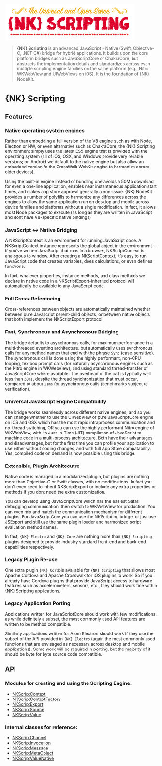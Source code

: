 ![NK-Scripting](../images/NKScripting.png?v01)
> **{NK} Scripting** is an advanced JavaScript - Native (Swift, Objective-C, .NET C#) bridge for hybrid applications.   It builds upon the core platform bridges such as JavaScriptCore or ChakraCore, but abstracts the implementation details and standardizes across even multiple scripting engine families on the same platform (e.g., Nitro WKWebView and UIWebViews on iOS).
It is the foundation of {NK} NodeKit.
 
# {NK} Scripting

## Features

### Native operating system engines
Rather than embedding a full version of the V8 engine such as with Node, Electron or NW, or even alternative such as ChakraCore, the {NK} Scripting environment simply uses the latest ES5 engine that is provided with the operating system (all of iOS, OSX, and Windows provide very reliable versions;  on Android we default to the native engine but also allow an embedded version fo the CrossWalk WebKit engine to harmonize across older devices).

Using the built-in engine instead of bundling one avoids a 50Mb download for even a one-line application, enables near instantaneous application start times, and makes app store approval generally a non-issue.  {NK} NodeKit provides a number of polyfills to harmonize any differences across the engines to allow the same application run on desktop and mobile across device families and platforms without a single modification.  In fact, it allows most Node packages to execute (as long as they are written in JavaScript and dont have V8-specific native bindings)

### JavaScript <-> Native Bridging

A NKScriptContext is an environment for running JavaScript code. A NKScriptContext instance represents the global object in the environment—if you’ve written JavaScript that runs in a browser, NKScriptContext is analogous to window. After creating a NKScriptContext, it’s easy to run JavaScript code that creates variables, does calculations, or even defines functions.

In fact, whatever properties, instance methods, and class methods we declare in native code in a NKScriptExport-inherited protocol will automatically be available to any JavaScript code. 

### Full Cross-Referencing

Cross-references between objects are automatically maintained whether between pure Javascript parent-child objects, or between native objects that both implement the NKScriptExport protocol.

### Fast, Synchronous and Asynchronous Bridging

The bridge defaults to asynchronous calls, for maximum performance in a multi-threaded eventing architecture, but automatically uses synchronous calls for any method names that end with the phrase `Sync` (case-sensitive).  The synchronous call is done using the highly performant, non-CPU looping, textbox prompt calls (for naturally asynchronous engines such as the Nitro engine in WKWebView), and using standard thread-transfer of JavaScriptCore where available. The overhead of the call is typically well less than `30ms`, despite the thread synchronization that must occur, compared to about `11ms` for asynchronous calls (benchmarks subject to verification).

### Universal JavaScript Engine Compatibility

The bridge works seamlessly across different native engines, and so you can change whether to use the UIWebView or pure JavaScriptCore engine on iOS and OSX which has the most rapid intraprocess communication and no-thread switching, OR you can use the highly performant Nitro engine of WKWebView, with its Just-In-Time (JIT) compilation of JavaScript to machine code in a multi-process architecture.  Both have their advantages and disadvantages, but for the first time you can profile your application to use either without coding changes, and with full App Store compatability.  Yes, compiled code on demand is now possible using this bridge.

### Extensible, Plugin Architecutre

Native code is managed in a modularized plugin, but plugins are nothing more than Objective-C or Swift classes, with no modifications.  In fact you don't even need to inherit NKScriptExport or include any extra properties or methods if you dont need the extra customization.

You can develop using JavaScriptCore which has the easiest Safari debugging communication, then switch to WKWebView for production.  You can even mix and match the communication mechanism for different plugins.  For JavaScriptCore you can use the NKScripting bridge, or just use JSExport and still use the same plugin loader and harmonized script evaluation method names. 

In fact, `{NK} Electro` and `{NK} Core` are nothing more than `{NK} Scripting` plugins designed to provide industry standard front-end and back-end capabilities respectively.

### Legacy Plugin Re-use

One extra plugin `{NK} Cordo`is available for `{NK} Scripting` that allows most Apache Cordova and Apache Crosswalk for iOS plugins to work.  So if you already have Cordova plugins that provide JavaScript access to hardware features such as accelerometers, sensors, etc., they should work fine within {NK} Scripting applications.

### Legacy Application Porting

Applications written for JavaScriptCore should work with few modifications, as while definitely a subset, the most commonly used API features are written to be method compatible.

Similarly applications written for Atom Electron should work if they use the subset of the API provided in `{NK} Electro` (again the most commonly used functions that are envisaged as necessary across desktop and mobile applications).  Some work will be required in porting, but the majority of it should be byte for byte source code compatible.

## API

### Modules for creating and using the Scripting Engine:

* [NKScriptContext](script-context.md)
* [NKScriptContextFactory](script-context-factory.md)
* [NKScriptExport](script-export.md)
* [NKScriptSource](script-source.md)
* [NKScriptValue](script-value.md)

### Internal classes for reference:
* [NKScriptChannel](script-channel.md)
* [NKScriptInvocation](script-invocation.md)
* [NKScriptMessage](script-message.md)
* [NKScriptMetaObject](script-meta-object.md)
* [NKScriptValueNative](script-value-native.md)